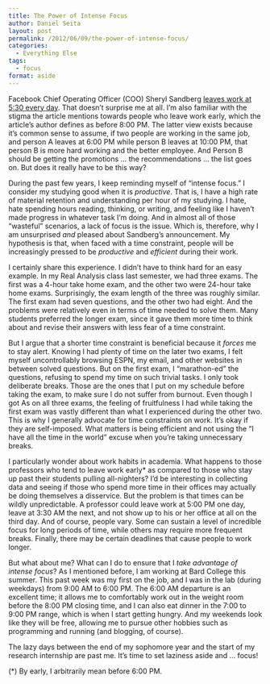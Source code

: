 ```yaml
---
title: The Power of Intense Focus
author: Daniel Seita
layout: post
permalink: /2012/06/09/the-power-of-intense-focus/
categories:
  - Everything Else
tags:
  - focus
format: aside
---
```

Facebook Chief Operating Officer (COO) Sheryl Sandberg [leaves work at 5:30 every day][1]. That doesn&#8217;t surprise me at all. I&#8217;m also familiar with the stigma the article mentions towards people who leave work early, which the article&#8217;s author defines as before 8:00 PM. The latter view exists because it&#8217;s common sense to assume, if two people are working in the same job, and person A leaves at 6:00 PM while person B leaves at 10:00 PM, that person B is more hard working and the better employee. And Person B should be getting the promotions &#8230; the recommendations &#8230; the list goes on. But does it really have to be this way?

During the past few years, I keep reminding myself of &#8220;intense focus.&#8221; I consider my studying good when it is *productive*. That is, I have a high rate of material retention and understanding per hour of my studying. I hate, hate spending hours reading, thinking, or writing, and feeling like I haven&#8217;t made progress in whatever task I&#8217;m doing. And in almost all of those &#8220;wasteful&#8221; scenarios, a lack of focus is the issue. Which is, therefore, why I am unsurprised *and* pleased about Sandberg&#8217;s announcement. My hypothesis is that, when faced with a time constraint, people will be increasingly pressed to be *productive* and *efficient* during their work. 

I certainly share this experience. I didn&#8217;t have to think hard for an easy example. In my Real Analysis class last semester, we had three exams. The first was a 4-hour take home exam, and the other two were 24-hour take home exams. Surprisingly, the exam length of the three was roughly similar. The first exam had seven questions, and the other two had eight. And the problems were relatively even in terms of time needed to solve them. Many students preferred the longer exam, since it gave them more time to think about and revise their answers with less fear of a time constraint. 

But I argue that a shorter time constraint is beneficial because it *forces* me to stay alert. Knowing I had plenty of time on the later two exams, I felt myself uncontrollably browsing ESPN, my email, and other websites in between solved questions. But on the first exam, I &#8220;marathon-ed&#8221; the questions, refusing to spend my time on such trivial tasks. I only took deliberate breaks. Those are the ones that I put on my schedule before taking the exam, to make sure I do not suffer from burnout. Even though I got As on all three exams, the feeling of fruitfulness I had while taking the first exam was vastly different than what I experienced during the other two. This is why I generally advocate for time constraints on work. It&#8217;s okay if they are self-imposed. What matters is being efficient and not using the &#8220;I have all the time in the world&#8221; excuse when you&#8217;re taking unnecessary breaks.

I particularly wonder about work habits in academia. What happens to those professors who tend to leave work early* as compared to those who stay up past their students pulling all-nighters? I&#8217;d be interesting in collecting data and seeing if those who spend more time in their offices may actually be doing themselves a disservice. But the problem is that times can be wildly unpredictable. A professor could leave work at 5:00 PM one day, leave at 3:30 AM the next, and not show up to his or her office at all on the third day. And of course, people vary. Some can sustain a level of incredible focus for long periods of time, while others may require more frequent breaks. Finally, there may be certain deadlines that cause people to work longer.

But what about me? What can I do to ensure that I *take advantage of intense focus*? As I mentioned before, I am working at Bard College this summer. This past week was my first on the job, and I was in the lab (during weekdays) from 9:00 AM to 6:00 PM. The 6:00 AM departure is an excellent time; it allows me to comfortably work out in the weight room before the 8:00 PM closing time, and I can also eat dinner in the 7:00 to 9:00 PM range, which is when I start getting hungry. And my weekends look like they will be free, allowing me to pursue other hobbies such as programming and running (and blogging, of course).

The lazy days between the end of my sophomore year and the start of my research internship are past me. It&#8217;s time to set laziness aside and &#8230; focus!

(*) By early, I arbitrarily mean before 6:00 PM.

 [1]: http://mashable.com/2012/04/05/sheryl-sandberg-leaves-work-at-530/ "..."